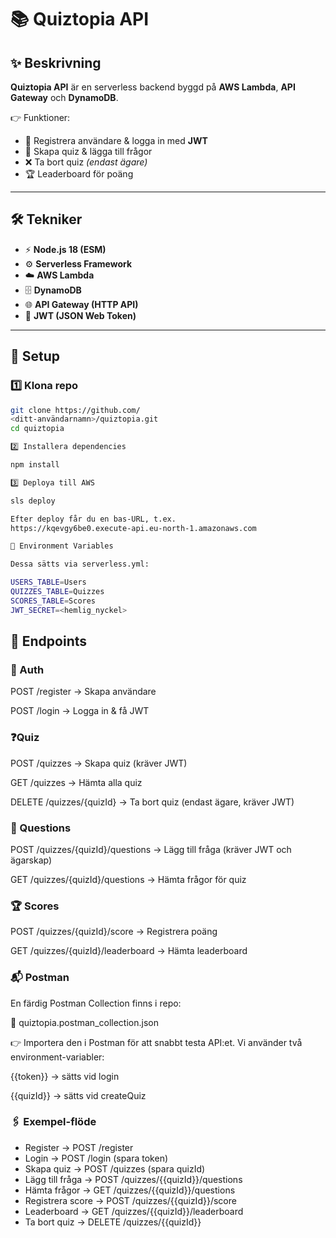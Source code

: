 # 📚 Quiztopia API  

## ✨ Beskrivning  
**Quiztopia API** är en serverless backend byggd på **AWS Lambda**, **API Gateway** och **DynamoDB**.  

👉 Funktioner:  
- 📝 Registrera användare & logga in med **JWT**  
- 📘 Skapa quiz & lägga till frågor  
- ❌ Ta bort quiz *(endast ägare)*  
- 🏆 Leaderboard för poäng  

---

## 🛠️ Tekniker  
- ⚡ **Node.js 18 (ESM)**  
- ⚙️ **Serverless Framework**  
- ☁️ **AWS Lambda**  
- 🗄️ **DynamoDB**  
- 🌐 **API Gateway (HTTP API)**  
- 🔑 **JWT (JSON Web Token)**  

---

## 🚀 Setup  

### 1️⃣ Klona repo 
```bash
git clone https://github.com/
<ditt-användarnamn>/quiztopia.git
cd quiztopia

2️⃣ Installera dependencies

npm install

3️⃣ Deploya till AWS

sls deploy

Efter deploy får du en bas-URL, t.ex.
https://kqevgy6be0.execute-api.eu-north-1.amazonaws.com

🔧 Environment Variables

Dessa sätts via serverless.yml:

USERS_TABLE=Users
QUIZZES_TABLE=Quizzes
SCORES_TABLE=Scores
JWT_SECRET=<hemlig_nyckel>
```
## 📌 Endpoints
### 🧑 Auth

POST /register → Skapa användare

POST /login → Logga in & få JWT

### ❓Quiz

POST /quizzes → Skapa quiz (kräver JWT)

GET /quizzes → Hämta alla quiz

DELETE /quizzes/{quizId} → Ta bort quiz (endast ägare, kräver JWT)

### 📝 Questions

POST /quizzes/{quizId}/questions → Lägg till fråga (kräver JWT och ägarskap)

GET /quizzes/{quizId}/questions → Hämta frågor för quiz

### 🏆 Scores

POST /quizzes/{quizId}/score → Registrera poäng

GET /quizzes/{quizId}/leaderboard → Hämta leaderboard

### 📬 Postman

En färdig Postman Collection finns i repo:

📂 quiztopia.postman_collection.json

👉 Importera den i Postman för att snabbt testa API:et.
Vi använder två environment-variabler:

{{token}} → sätts vid login

{{quizId}} → sätts vid createQuiz

### 🖇️ Exempel-flöde

- Register → POST /register
- Login → POST /login (spara token)
- Skapa quiz → POST /quizzes (spara quizId)
- Lägg till fråga → POST /quizzes/{{quizId}}/questions
- Hämta frågor → GET /quizzes/{{quizId}}/questions
- Registrera score → POST /quizzes/{{quizId}}/score
- Leaderboard → GET /quizzes/{{quizId}}/leaderboard
- Ta bort quiz → DELETE /quizzes/{{quizId}}
